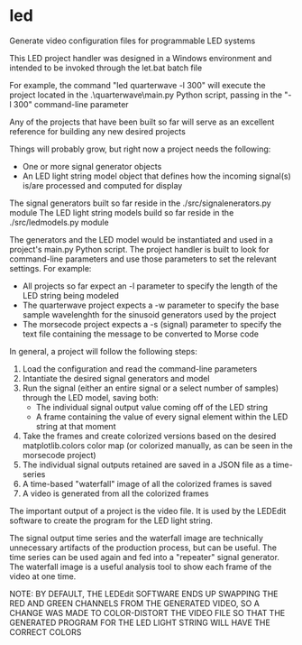 # led
Generate video configuration files for programmable LED systems

This LED project handler was designed in a Windows environment and intended to be invoked through the let.bat batch file

For example, the command "led quarterwave -l 300" will execute the project located in the .\quarterwave\main.py Python script, passing in the "-l 300"
command-line parameter

Any of the projects that have been built so far will serve as an excellent reference for building any new desired projects

Things will probably grow, but right now a project needs the following:
* One or more signal generator objects
* An LED light string model object that defines how the incoming signal(s) is/are processed and computed for display

The signal generators built so far reside in the ./src/signalenerators.py module
The LED light string models build so far reside in the ./src/ledmodels.py module

The generators and the LED model would be instantiated and used in a project's main.py Python script.  The project handler is built to look for command-line
parameters and use those parameters to set the relevant settings.  For example:

* All projects so far expect an -l parameter to specify the length of the LED string being modeled
* The quarterwave project expects a -w parameter to specify the base sample wavelenghth for the sinusoid generators used by the project
* The morsecode project expects a -s (signal) parameter to specify the text file containing the message to be converted to Morse code

In general, a project will follow the following steps:

1) Load the configuration and read the command-line parameters
2) Intantiate the desired signal generators and model
3) Run the signal (either an entire signal or a select number of samples) through the LED model, saving both:
    * The individual signal output value coming off of the LED string
    * A frame containing the value of every signal element within the LED string at that moment
4) Take the frames and create colorized versions based on the desired matplotlib.colors color map (or colorized manually, as can be seen in the morsecode project)
5) The individual signal outputs retained are saved in a JSON file as a time-series
6) A time-based "waterfall" image of all the colorized frames is saved
7) A video is generated from all the colorized frames

The important output of a project is the video file.  It is used by the LEDEdit software to create the program for the LED light string.

The signal output time series and the waterfall image are technically unnecessary artifacts of the production process, but can be useful.  The time series can be
used again and fed into a "repeater" signal generator.  The waterfall image is a useful analysis tool to show each frame of the video at one time.

NOTE:  BY DEFAULT, THE LEDEdit SOFTWARE ENDS UP SWAPPING THE RED AND GREEN CHANNELS FROM THE GENERATED VIDEO, SO A CHANGE WAS MADE TO COLOR-DISTORT THE
VIDEO FILE SO THAT THE GENERATED PROGRAM FOR THE LED LIGHT STRING WILL HAVE THE CORRECT COLORS
